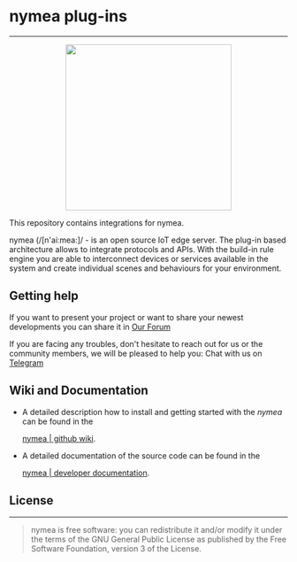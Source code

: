 # nymea plug-ins

--------------------------------------------
<p align="center">
  <a  href="https://nymea.io">
    <img src="https://nymea.io/app/default/assets/addons/default/guh/default-theme/resources/img/nymea-logo.svg" width=300>
  </a>
</p>


This repository contains integrations for nymea. 

nymea (/[n'aiːmea:]/ - is an open source IoT edge server. The plug-in based architecture allows to integrate protocols and APIs. With the build-in rule engine you are able to interconnect devices or services available in the system and create individual scenes and behaviours for your environment.


## Getting help

If you want to present your project or want to share your newest developments you can share it in
[Our Forum](https://forum.nymea.io)

If you are facing any troubles, don't hesitate to reach out for us or the community members, we will be pleased to help you:
Chat with us on [Telegram](http://t.me/nymeacommunity)

## Wiki and Documentation

* A detailed description how to install and getting started with the *nymea* can be found in the

    [nymea | github wiki](https://wiki.nymea.io).

* A detailed documentation of the source code can be found in the

    [nymea | developer documentation](https://doc.nymea.io).


## License
--------------------------------------------
> nymea is free software: you can redistribute it and/or modify it under the terms of the GNU General Public License as published by the Free Software Foundation, version 3 of the License.
